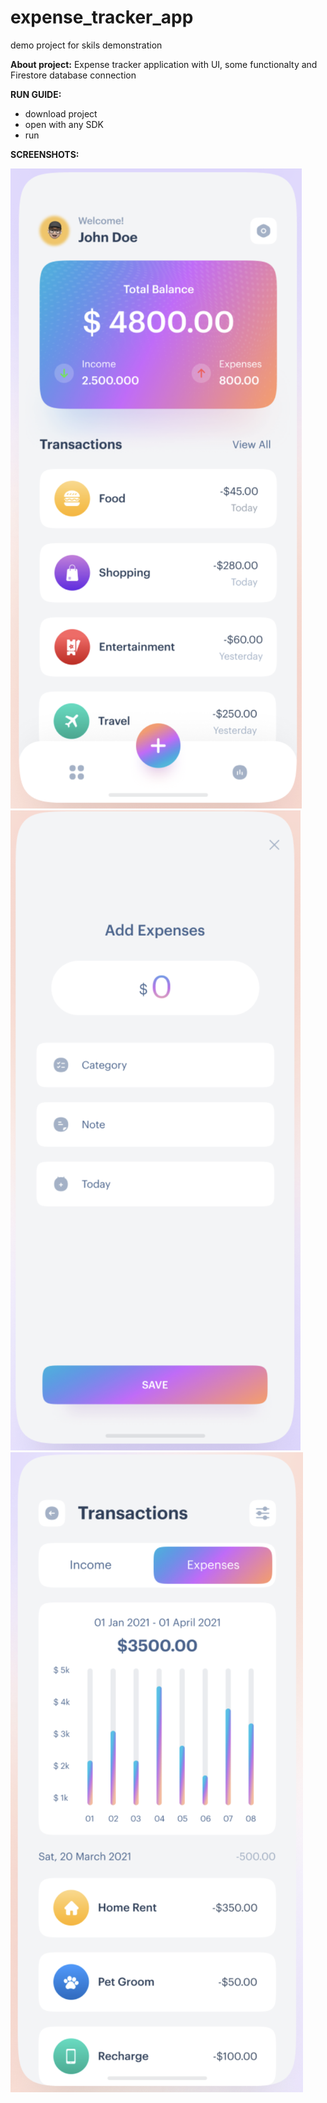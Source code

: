 # expense_tracker_app

demo project for skils demonstration

**About project:** Expense tracker application with UI, some functionalty and Firestore database connection

**RUN GUIDE:** 
* download project
* open with any SDK
* run

**SCREENSHOTS:** 

![Main Screen](android/GitScreenshots/MainScreenScreenshot.png)
![Transaction Screen](android/GitScreenshots/ExpenseScreenScreenshot.png)
![Expense Screen](android/GitScreenshots/TransactionScreenScreenshot.png)
